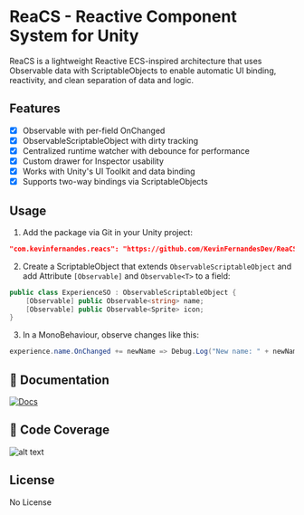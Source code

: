 # ReaCS - Reactive Component System for Unity

ReaCS is a lightweight Reactive ECS-inspired architecture that uses Observable data with ScriptableObjects to enable automatic UI binding, reactivity, and clean separation of data and logic.

## Features
- [x] Observable<T> with per-field OnChanged
- [x] ObservableScriptableObject with dirty tracking
- [x] Centralized runtime watcher with debounce for performance
- [x] Custom drawer for Inspector usability
- [x] Works with Unity's UI Toolkit and data binding
- [x] Supports two-way bindings via ScriptableObjects

## Usage
1. Add the package via Git in your Unity project:
```json
"com.kevinfernandes.reacs": "https://github.com/KevinFernandesDev/ReaCS.git"
```

2. Create a ScriptableObject that extends `ObservableScriptableObject` and add Attribute `[Observable]` and `Observable<T>` to a field:
```csharp
public class ExperienceSO : ObservableScriptableObject {
    [Observable] public Observable<string> name;
    [Observable] public Observable<Sprite> icon;
}
```

3. In a MonoBehaviour, observe changes like this:
```csharp
experience.name.OnChanged += newName => Debug.Log("New name: " + newName);
```

## 📘 Documentation
[![Docs](https://img.shields.io/badge/docs-online-blue)](https://github.com/KevinFernandesDev/ReaCS/wiki)

## 🔎 Code Coverage
![alt text](https://github.com/KevinFernandesDev/ReaCS/badge_linecoverage.png "Test Coverage")

## License
No License
